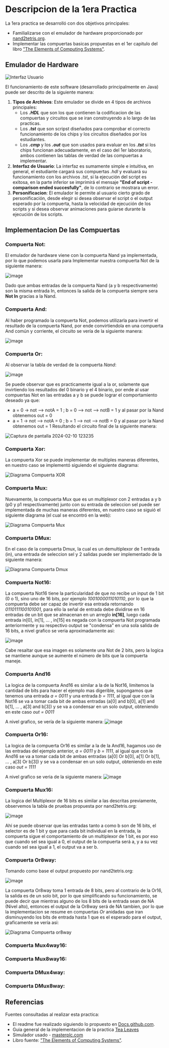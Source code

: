 # Descripcion de la 1era Practica
La 1era practica se desarrolló con dos objetivos principales:
  - Familializarse con el emulador de hardware proporcionado por [nand2tetris.org](https://drive.google.com/file/d/1xZzcMIUETv3u3sdpM_oTJSTetpVee3KZ/view).
  - Implementar las compuertas basicas propuestas en el 1er capitulo del libro ["The Elements of Computing Systems"](https://www.nand2tetris.org/_files/ugd/44046b_f2c9e41f0b204a34ab78be0ae4953128.pdf).

## Emulador de Hardware
![Interfaz Usuario](https://github.com/JuanDavidSaavedra/WolfPack-Devs/assets/128198245/aeb4700b-635e-450c-8244-229d848c81a1)

El funcionamiento de este software (desarrollado principalmente en Java) puede ser descrito de la siguiente manera:
  1.  **Tipos de Archivos**: Este emulador se divide en 4 tipos de archivos principales:
      - Los ***.HDL*** que son los que contienen la codificacion de las compuertas y circuitos que se iran construyendo a lo largo de las practicas.
      - Los ***.tst*** que son scripst diseñados para comprobar el correcto funcionamiento de los chips y los circuitos diseñados por los estudiantes. 
      - Los ***.cmp*** y los ***.out*** que son usados para evaluar en los ***.tst*** si los chips funcionan adecuadamente, en el caso del 1er laboratorio, ambos contienen las tablas de verdad de las compuertas a implementar.
  2. **Interfaz de Usuario**: La interfaz es sumamente simple e intuitiva, en general, el estudiante cargará sus compuertas *.hdl* y evaluará su funcionamiento con los archivos *.tst*, si la ejecución del script es exitosa, en la parte inferior se imprimirá el mensaje **"End of script - comparison ended succesfully"**, de lo contrario se mostrara un error.
  3. **Personificacion**: El emulador le permite al usuario cierto grado de personificación, desde elegir si desea observar el script o el output esperado por la compuerta, hasta la velocidad de ejecución de los scripts y si desea observar animaciones para guiarse durante la ejecución de los scripts.

## Implementacion De las Compuertas

### Compuerta Not:
El emulador de hardware viene con la compuerta Nand ya implementada, por lo que podemos usarla para Implementar nuestra compuerta Not de la siguiente manera:

![image](https://github.com/JuanDavidSaavedra/WolfPack-Devs/assets/128198245/015aab8c-6045-426b-95e7-e5a5dd5e2029)

Dado que ambas entradas de la compuerta Nand (a y b respectivamente) son la misma entrada In, entonces la salida de la compuerta siempre sera **Not In** gracias a la Nand.

### Compuerta And:
Al haber programado la compuerta Not, podemos utilizarla para invertir el resultado de la compuerta Nand, por ende convirtiendola en una compuerta And común y corriente, el circuito se vería de la siguiente manera:

![image](https://github.com/JuanDavidSaavedra/WolfPack-Devs/assets/128198245/e92c7b81-4fbd-48bb-9662-2dcb2f998b32)

### Compuerta Or:
Al observar la tabla de verdad de la compuerta *Nand*:

![image](https://github.com/JuanDavidSaavedra/WolfPack-Devs/assets/128198245/146b4be2-12b9-4387-82fd-ea7d9fd5d9ea)

Se puede observar que es practicamente igual a la or, solamente que invirtiendo los resultados del 0 binario y el 4 binario, por ende al usar compuertas Not en las entradas a y b se puede lograr el comportamiento deseado ya que:
- a = 0 -> not --> notA = 1 ; b = 0 --> not --> notB = 1 y al pasar por la Nand obtenemos out = 0
- a = 1 -> not --> notA = 0 ; b = 1 --> not --> notB = 0 y al pasar por la Nand obtenemos out = 1
Resultando el circuito final de la siguiente manera:

![Captura de pantalla 2024-02-10 123235](https://github.com/JuanDavidSaavedra/WolfPack-Devs/assets/128198245/697149c6-a8b3-4402-9852-95bb27f03b65)

### Compuerta Xor:
La compuerta Xor se puede implementar de multiples maneras diferentes, en nuestro caso se implementó siguiendo el siguiente diagrama:

![Diagrama Compuerta XOR](https://github.com/JuanDavidSaavedra/WolfPack-Devs/assets/128198245/a658f8ef-41bd-40c6-9ac5-9544dc32f85c)

### Compuerta Mux:
Nuevamente, la compuerta Mux que es un multiplexor con 2 entradas a y b (p0 y p1 respectivamente) junto con su entrada de seleccion sel puede ser implementada de muchas maneras diferentes, en nuestro caso se siguió el siguiente diagrama (el cual se encontró en la web):

![Diagrama Compuerta Mux](https://github.com/JuanDavidSaavedra/WolfPack-Devs/assets/128198245/1c9f857a-76ef-4b73-b6a9-e3c9ebe86e9f)

### Compuerta DMux:
En el caso de la compuerta Dmux, la cual es un demultiplexor de 1 entrada (in), una entrada de seleccion sel y 2 salidas puede ser implementado de la siguiente manera:

![Diagrama Compuerta Dmux](https://github.com/JuanDavidSaavedra/WolfPack-Devs/assets/128198245/b49c4012-a588-4ea6-a3a5-18386b1f3608)

### Compuerta Not16:
La compuerta Not16 tiene la particularidad de que no recibe un input de 1 bit (0 o 1), sino uno de 16 bits, por ejemplo *1001000011010110*, por lo que la compuerta debe ser capaz de invertir esa entrada retornando *0110111100101001*, para ello la señal de entrada debe dividirse en 16 entradas de un bit que se almacenan en un arreglo **in[16]**, luego cada entrada in[0], in[1], ... , in[15] es negada con la compuerta Not programada anteriormente y su respectivo output se "condensa" en una sola salida de 16 bits, a nivel grafico se veria aproximadamente asi:

![image](https://github.com/JuanDavidSaavedra/WolfPack-Devs/assets/128198245/1af00ac9-c32e-4616-9a8b-b3ee73f861fe)

Cabe resaltar que esa imagen es solamente una Not de 2 bits, pero la logica se mantiene aunque se aumente el número de bits que la compuerta maneje.

### Compuerta And16
La logica de la compuerta And16 es similar a la de la Not16, limitemos la cantidad de bits para hacer el ejemplo mas digerible, supongamos que tenemos una entrada *a = 0011* y una entrada *b = 1111*, al igual que con la Not16 se va a tomar cada bit de ambas entradas (a[0] and b[0], a[1] and b[1], ... , a[3] and b[3]) y se va a condensar en un solo output, obteniendo en este caso *out = 0011*

A nivel grafico, se vería de la siguiente manera:
![image](https://github.com/JuanDavidSaavedra/WolfPack-Devs/assets/128198245/390ea25b-23a3-4279-9e90-fbe8c16feede)

### Compuerta Or16:
La logica de la compuerta Or16 es similar a la de la And16, hagamos uso de las entradas del ejemplo anterior, *a = 0011* y *b = 1111*, al igual que con la And16 se va a tomar cada bit de ambas entradas (a[0] Or b[0], a[1] Or b[1], ... , a[3] Or b[3]) y se va a condensar en un solo output, obteniendo en este caso *out = 1111*

A nivel grafico se veria de la siguiente manera:
![image](https://github.com/JuanDavidSaavedra/WolfPack-Devs/assets/128198245/5c8a8efe-baf4-4f8d-b2a9-a8f3ee07ce2e)

### Compuerta Mux16:
La logica del Multiplexor de 16 bits es similar a las descritas previamente, observemos la tabla de pruebas propuesta por nand2tetris.org:

![image](https://github.com/JuanDavidSaavedra/WolfPack-Devs/assets/128198245/0e5b727a-276c-4983-8993-4931c9d14532)

Ahí se puede observar que las entradas tanto a como b son de 16 bits, el selector es de 1 bit y que para cada bit individual en la entrada, la compuerta sigue el comportamiento de un multiplexor de 1 bit, es por eso que cuando sel sea igual a 0, el output de la compuerta será a, y a su vez cuando sel sea igual a 1, el output va a ser b.

### Compuerta Or8way:
Tomando como base el output propuesto por nand2tetris.org:

![image](https://github.com/JuanDavidSaavedra/WolfPack-Devs/assets/128198245/b6ab4c5f-bae3-4f01-953a-2cb7a97b1958)

La compuerta Or8way toma 1 entrada de 8 bits, pero al contrario de la Or16, la salida es de un solo bit, por lo que simplificando su funcionamiento, se puede decir que mientras alguno de los 8 bits de la entrada sean de NA (Nivel alto), entonces el output de la Or8way será de NA tambien, por lo que la implementacion se resume en compuertas *Or* anidadas que iran disminuyendo los bits de entrada hasta 1 que es el esperado para el output, graficamente se vería asi:

![Diagrama Compuerta or8way](https://github.com/JuanDavidSaavedra/WolfPack-Devs/assets/128198245/e070c258-5f01-40bb-bac1-e40a87c610b6)

### Compuerta Mux4way16:
### Compuerta Mux8way16:
### Compuerta DMux4way:
### Compuerta DMux8way:

## Referencias
Fuentes consultadas al realizar esta practica:
- El readme fue realizado siguiendo lo propuesto en [Docs.github.com](https://docs.github.com/es/get-started/writing-on-github/getting-started-with-writing-and-formatting-on-github/basic-writing-and-formatting-syntax#links).
- Guia general de la implementacion de la practica [Tea Leaves](https://www.youtube.com/watch?v=Mzy0RG9Z1Ak&t=2112s)
- Simulador usado - [masterplc.com](https://masterplc.com/simulador/)
- Libro fuente: ["The Elements of Computing Systems"](https://www.nand2tetris.org/_files/ugd/44046b_f2c9e41f0b204a34ab78be0ae4953128.pdf).

